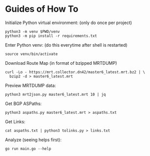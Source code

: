 # Guides of How To

Initialize Python virtual environment: (only do once per project)

```
python3 -m venv $PWD/venv
python3 -m pip install -r requirements.txt
```

Enter Python venv: (do this everytime after shell is restarted)

```
source venv/bin/activate
```

Download Route Map (in format of bzipped MRTDUMP)

```
curl -Lo - https://mrt.collector.dn42/master6_latest.mrt.bz2 | \
  bzip2 -d > master6_latest.mrt
```

Preview MRTDUMP data:

```
python3 mrt2json.py master6_latest.mrt 10 | jq
```

Get BGP ASPaths:

```
python3 aspaths.py master6_latest.mrt > aspaths.txt
```

Get Links:

```
cat aspaths.txt | python3 tolinks.py > links.txt
```

Analyze (seeing helps first):

```
go run main.go --help
```
